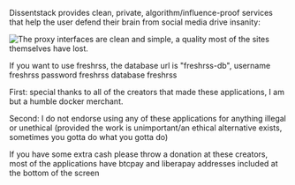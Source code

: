 Dissentstack provides clean, private, algorithm/influence-proof services that help the user defend their brain from social media drive insanity:

![The proxy interfaces are clean and simple, a quality most of the sites themselves have lost.](https://files.catbox.moe/21vf9w.png)

If you want to use freshrss, the database url is "freshrss-db", username freshrss password freshrss database freshrss

First: special thanks to all of the creators that made these applications, I am but a humble docker merchant.

Second: I do not endorse using any of these applications for anything illegal or unethical (provided the work is unimportant/an ethical alternative exists, sometimes you gotta do what you gotta do)

If you have some extra cash please throw a donation at these creators, most of the applications have btcpay and liberapay addresses included at the bottom of the screen
